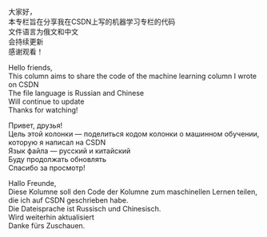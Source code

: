 大家好，    
本专栏旨在分享我在CSDN上写的机器学习专栏的代码    
文件语言为俄文和中文    
会持续更新    
感谢观看！    

Hello friends,   
This column aims to share the code of the machine learning column I wrote on CSDN   
The file language is Russian and Chinese   
Will continue to update    
Thanks for watching!   

Привет, друзья!   
Цель этой колонки — поделиться кодом колонки о машинном обучении, которую я написал на CSDN   
Язык файла — русский и китайский   
Буду продолжать обновлять   
Спасибо за просмотр!   
   
Hallo Freunde,   
Diese Kolumne soll den Code der Kolumne zum maschinellen Lernen teilen, die ich auf CSDN geschrieben habe.   
Die Dateisprache ist Russisch und Chinesisch.   
Wird weiterhin aktualisiert    
Danke fürs Zuschauen.   
